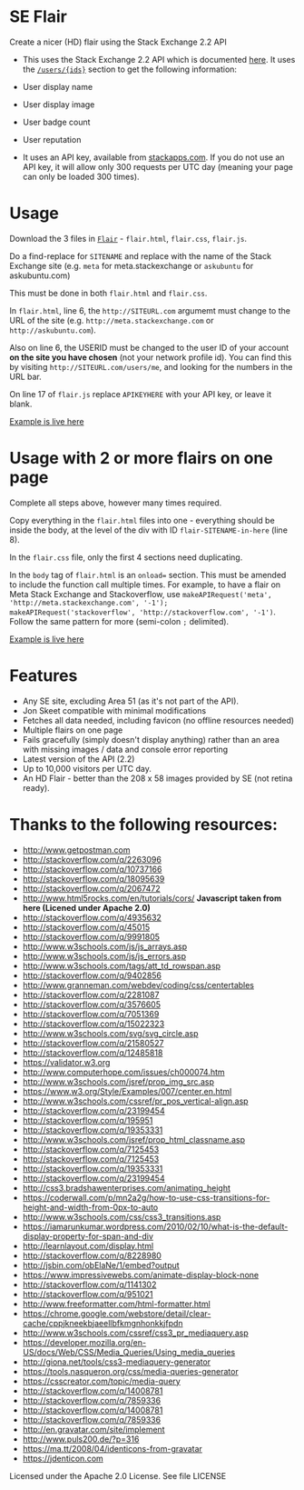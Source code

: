 # SE Flair

Create a nicer (HD) flair using the Stack Exchange 2.2 API

 - This uses the Stack Exchange 2.2 API which is documented [here](http://api.stackexchange.com/). It uses the [`/users/{ids}`](http://api.stackexchange.com/docs/users-by-ids) section to get the following information:

  - User display name
  - User display image
  - User badge count
  - User reputation

 - It uses an API key, available from [stackapps.com](http://stackapps.com/apps/oauth/register). If you do not use an API key, it will allow only 300 requests per UTC day (meaning your page can only be loaded 300 times).

# Usage

Download the 3 files in [`Flair`](https://github.com/timtjtim/SEFlair/tree/master/Flair) - `flair.html`, `flair.css`, `flair.js`.

Do a find-replace for `SITENAME` and replace with the name of the Stack Exchange site (e.g. `meta` for meta.stackexchange or `askubuntu` for askubuntu.com)

This must be done in both `flair.html` and `flair.css`.

In `flair.html`, line 6, the `http://SITEURL.com` argumemt must change to the URL of the site (e.g. `http://meta.stackexchange.com` or `http://askubuntu.com`).

Also on line 6, the USERID must be changed to the user ID of your account **on the site you have chosen** (not your network profile id). You can find this by visiting `http://SITEURL.com/users/me`, and looking for the numbers in the URL bar.

On line 17 of `flair.js` replace `APIKEYHERE` with your API key, or leave it blank.

[Example is live here](http://timonline.tk/Flair/flair,html)

# Usage with 2 or more flairs on one page

Complete all steps above, however many times required.

Copy everything in the `flair.html` files into one - everything should be inside the body, at the level of the div with ID `flair-SITENAME-in-here` (line 8).

In the `flair.css` file, only the first 4 sections need duplicating.

In the `body` tag of `flair.html` is an `onload=` section. This must be amended to include the function call multiple times. For example, to have a flair on Meta Stack Exchange and Stackoverflow, use `makeAPIRequest('meta', 'http://meta.stackexchange.com', '-1'); makeAPIRequest('stackoverflow', 'http://stackoverflow.com', '-1')`. Follow the same pattern for more (semi-colon `;` delimited).

[Example is live here](http://timonline.tk/Flair/flair-2,html)

# Features

 - Any SE site, excluding Area 51 (as it's not part of the API).
 - Jon Skeet compatible with minimal modifications
 - Fetches all data needed, including favicon (no offline resources needed)
 - Multiple flairs on one page
 - Fails gracefully (simply doesn't display anything) rather than an area with missing images / data and console error reporting
 - Latest version of the API (2.2)
 - Up to 10,000 visitors per UTC day.
 - An HD Flair - better than the 208 x 58 images provided by SE (not retina ready).

# Thanks to the following resources:

 - http://www.getpostman.com
 - http://stackoverflow.com/q/2263096
 - http://stackoverflow.com/q/10737166
 - http://stackoverflow.com/q/18095639
 - http://stackoverflow.com/q/2067472
 - http://www.html5rocks.com/en/tutorials/cors/ **Javascript taken from here (Licened under Apache 2.0)**
 - http://stackoverflow.com/q/4935632
 - http://stackoverflow.com/q/45015
 - http://stackoverflow.com/q/9991805
 - http://www.w3schools.com/js/js_arrays.asp
 - http://www.w3schools.com/js/js_errors.asp
 - http://www.w3schools.com/tags/att_td_rowspan.asp
 - http://stackoverflow.com/q/9402856
 - http://www.granneman.com/webdev/coding/css/centertables
 - http://stackoverflow.com/q/2281087
 - http://stackoverflow.com/q/3576605
 - http://stackoverflow.com/q/7051369
 - http://stackoverflow.com/q/15022323
 - http://www.w3schools.com/svg/svg_circle.asp
 - http://stackoverflow.com/q/21580527
 - http://stackoverflow.com/q/12485818
 - https://validator.w3.org
 - http://www.computerhope.com/issues/ch000074.htm
 - http://www.w3schools.com/jsref/prop_img_src.asp
 - https://www.w3.org/Style/Examples/007/center.en.html
 - http://www.w3schools.com/cssref/pr_pos_vertical-align.asp
 - http://stackoverflow.com/q/23199454
 - http://stackoverflow.com/q/195951
 - http://stackoverflow.com/q/19353331
 - http://www.w3schools.com/jsref/prop_html_classname.asp
 - http://stackoverflow.com/q/7125453
 - http://stackoverflow.com/q/7125453
 - http://stackoverflow.com/q/19353331
 - http://stackoverflow.com/q/23199454
 - http://css3.bradshawenterprises.com/animating_height
 - https://coderwall.com/p/mn2a2g/how-to-use-css-transitions-for-height-and-width-from-0px-to-auto
 - http://www.w3schools.com/css/css3_transitions.asp
 - https://iamarunkumar.wordpress.com/2010/02/10/what-is-the-default-display-property-for-span-and-div
 - http://learnlayout.com/display.html
 - http://stackoverflow.com/q/8228980
 - http://jsbin.com/obElaNe/1/embed?output
 - https://www.impressivewebs.com/animate-display-block-none
 - http://stackoverflow.com/q/1141302
 - http://stackoverflow.com/q/951021
 - http://www.freeformatter.com/html-formatter.html
 - https://chrome.google.com/webstore/detail/clear-cache/cppjkneekbjaeellbfkmgnhonkkjfpdn
 - http://www.w3schools.com/cssref/css3_pr_mediaquery.asp
 - https://developer.mozilla.org/en-US/docs/Web/CSS/Media_Queries/Using_media_queries
 - http://giona.net/tools/css3-mediaquery-generator
 - https://tools.nasqueron.org/css/media-queries-generator
 - https://csscreator.com/topic/media-query
 - http://stackoverflow.com/q/14008781
 - http://stackoverflow.com/q/7859336
 - http://stackoverflow.com/q/14008781
 - http://stackoverflow.com/q/7859336
 - http://en.gravatar.com/site/implement
 - http://www.puls200.de/?p=316
 - https://ma.tt/2008/04/identicons-from-gravatar
 - https://jdenticon.com


 Licensed under the Apache 2.0 License. See file LICENSE
